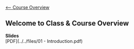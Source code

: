 [<-- Course Overview](../../1-Overview/overview.md)
## Welcome to Class & Course Overview

**Slides**  
[PDF](../../files/01 - Introduction.pdf)